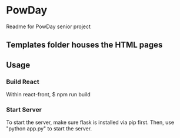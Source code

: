 # PowDay

Readme for PowDay senior project

## Templates folder houses the HTML pages

## Usage
### Build React
Within react-front, $ npm run build

### Start Server
To start the server, make sure flask is installed via pip first. Then, use "python app.py" to start the server.
